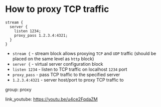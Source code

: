 # How to proxy TCP traffic

```nginx
stream {
  server {
    listen 1234;
    proxy_pass 1.2.3.4:4321;
  }
}
```

- `stream {` - stream block allows proxying `TCP` and `UDP` traffic (should be placed on the same level as `http` block)
- `server {` - virtual server configuration block
- `listen 1234` - listen to TCP traffic on localhost `1234` port
- `proxy_pass` - pass TCP traffic to the specified server
- `1.2.3.4:4321` - server host/port to proxy TCP traffic to

group: proxy


link_youtube: https://youtu.be/u4ce2FqdaZM
